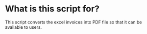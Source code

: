 # What is this script for?

This script converts the excel invoices into PDF file so that it can be available to users.
